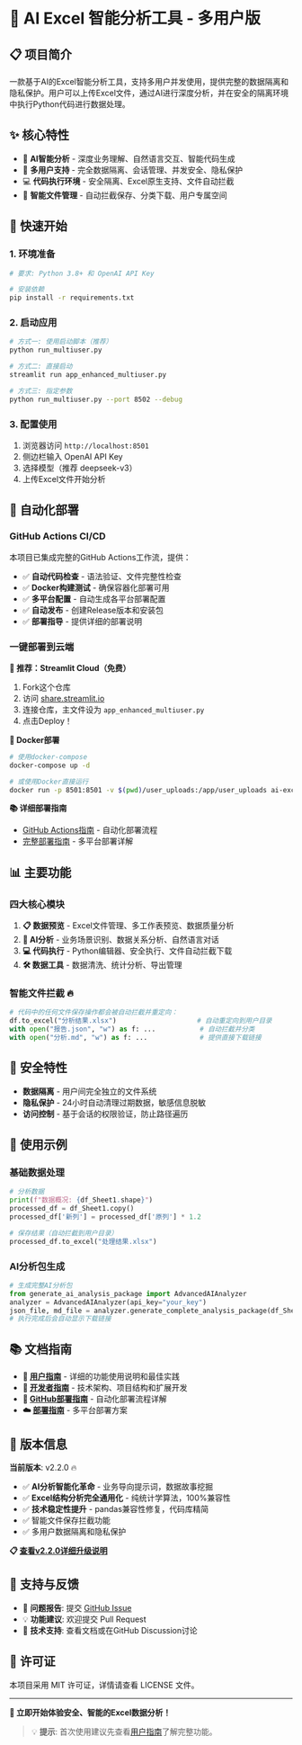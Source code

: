 # 🚀 AI Excel 智能分析工具 - 多用户版

## 📋 项目简介

一款基于AI的Excel智能分析工具，支持多用户并发使用，提供完整的数据隔离和隐私保护。用户可以上传Excel文件，通过AI进行深度分析，并在安全的隔离环境中执行Python代码进行数据处理。

## ✨ 核心特性

- 🤖 **AI智能分析** - 深度业务理解、自然语言交互、智能代码生成
- 🔐 **多用户支持** - 完全数据隔离、会话管理、并发安全、隐私保护
- 💻 **代码执行环境** - 安全隔离、Excel原生支持、文件自动拦截
- 📁 **智能文件管理** - 自动拦截保存、分类下载、用户专属空间

## 🚀 快速开始

### 1. 环境准备
```bash
# 要求: Python 3.8+ 和 OpenAI API Key

# 安装依赖
pip install -r requirements.txt
```

### 2. 启动应用
```bash
# 方式一: 使用启动脚本（推荐）
python run_multiuser.py

# 方式二: 直接启动
streamlit run app_enhanced_multiuser.py

# 方式三: 指定参数
python run_multiuser.py --port 8502 --debug
```

### 3. 配置使用
1. 浏览器访问 `http://localhost:8501`
2. 侧边栏输入 OpenAI API Key
3. 选择模型（推荐 deepseek-v3）
4. 上传Excel文件开始分析

## 🤖 自动化部署

### GitHub Actions CI/CD

本项目已集成完整的GitHub Actions工作流，提供：

- ✅ **自动代码检查** - 语法验证、文件完整性检查
- ✅ **Docker构建测试** - 确保容器化部署可用
- ✅ **多平台配置** - 自动生成各平台部署配置
- ✅ **自动发布** - 创建Release版本和安装包
- ✅ **部署指导** - 提供详细的部署说明

### 一键部署到云端

**🌟 推荐：Streamlit Cloud（免费）**
1. Fork这个仓库
2. 访问 [share.streamlit.io](https://share.streamlit.io)
3. 连接仓库，主文件设为 `app_enhanced_multiuser.py`
4. 点击Deploy！

**🐳 Docker部署**
```bash
# 使用docker-compose
docker-compose up -d

# 或使用Docker直接运行
docker run -p 8501:8501 -v $(pwd)/user_uploads:/app/user_uploads ai-excel-tool
```

**📚 详细部署指南**
- [GitHub Actions指南](GITHUB_DEPLOYMENT_GUIDE.md) - 自动化部署流程
- [完整部署指南](DEPLOYMENT.md) - 多平台部署详解

## 📊 主要功能

### 四大核心模块
1. **📋 数据预览** - Excel文件管理、多工作表预览、数据质量分析
2. **🤖 AI分析** - 业务场景识别、数据关系分析、自然语言对话
3. **💻 代码执行** - Python编辑器、安全执行、文件自动拦截下载
4. **🛠️ 数据工具** - 数据清洗、统计分析、导出管理

### 智能文件拦截 🔥
```python
# 代码中的任何文件保存操作都会被自动拦截并重定向：
df.to_excel("分析结果.xlsx")                    # 自动重定向到用户目录
with open("报告.json", "w") as f: ...           # 自动拦截并分类
with open("分析.md", "w") as f: ...             # 提供直接下载链接
```

## 🔐 安全特性

- **数据隔离** - 用户间完全独立的文件系统
- **隐私保护** - 24小时自动清理过期数据，敏感信息脱敏
- **访问控制** - 基于会话的权限验证，防止路径遍历

## 📖 使用示例

### 基础数据处理
```python
# 分析数据
print(f"数据概况: {df_Sheet1.shape}")
processed_df = df_Sheet1.copy()
processed_df['新列'] = processed_df['原列'] * 1.2

# 保存结果（自动拦截到用户目录）
processed_df.to_excel("处理结果.xlsx")
```

### AI分析包生成
```python
# 生成完整AI分析包
from generate_ai_analysis_package import AdvancedAIAnalyzer
analyzer = AdvancedAIAnalyzer(api_key="your_key")
json_file, md_file = analyzer.generate_complete_analysis_package(df_Sheet1, ".")
# 执行完成后会自动显示下载链接
```

## 📚 文档指南

- **📖 [用户指南](USER_GUIDE.md)** - 详细的功能使用说明和最佳实践
- **🔧 [开发者指南](DEVELOPER_GUIDE.md)** - 技术架构、项目结构和扩展开发
- **🚀 [GitHub部署指南](GITHUB_DEPLOYMENT_GUIDE.md)** - 自动化部署流程详解
- **☁️ [部署指南](DEPLOYMENT.md)** - 多平台部署方案

## 🔄 版本信息

**当前版本**: v2.2.0 🔥
- ✅ **AI分析智能化革命** - 业务导向提示词，数据故事挖掘
- ✅ **Excel结构分析完全通用化** - 纯统计学算法，100%兼容性
- ✅ **技术稳定性提升** - pandas兼容性修复，代码库精简
- ✅ 智能文件保存拦截功能
- ✅ 多用户数据隔离和隐私保护

**📋 [查看v2.2.0详细升级说明](UPDATE_v2.2.0.md)**

## 💬 支持与反馈

- 🐛 **问题报告**: 提交 [GitHub Issue](https://github.com/your-repo/issues)
- 💡 **功能建议**: 欢迎提交 Pull Request
- 📧 **技术支持**: 查看文档或在GitHub Discussion讨论

## 📄 许可证

本项目采用 MIT 许可证，详情请查看 LICENSE 文件。

---

**🎉 立即开始体验安全、智能的Excel数据分析！**

> 💡 **提示**: 首次使用建议先查看[用户指南](USER_GUIDE.md)了解完整功能。 
